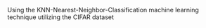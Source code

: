 Using the KNN-Nearest-Neighbor-Classification machine learning technique utilizing the CIFAR dataset
